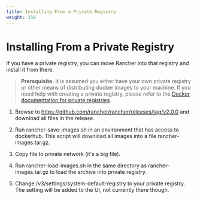 ```yaml
---
title: Installing From a Private Registry
weight: 350
---
```

# Installing From a Private Registry

If you have a private registry, you can move Rancher into that registry and install it from there.

>**Prerequisite:** It is assumed you either have your own private registry or other means of distributing docker images to your machine. If you need help with creating a private registry, please refer to the [Docker documentation for private registries](https://docs.docker.com/registry/).


1. Browse to https://github.com/rancher/rancher/releases/tag/v2.0.0 and download all files in the release.

2. Run rancher-save-images.sh in an environment that has access to dockerhub. This script will download all images into a file rancher-images.tar.gz.

3. Copy file to private network (it's a big file).

4. Run rancher-load-images.sh in the same directory as rancher-images.tar.gz to load the archive into private registry.

5. Change /v3/settings/system-default-registry to your private registry. The setting will be added to the UI, not currently there though.
